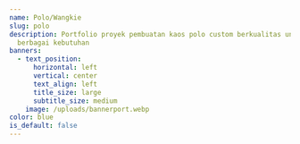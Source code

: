```yaml
---
name: Polo/Wangkie
slug: polo
description: Portfolio proyek pembuatan kaos polo custom berkualitas untuk
  berbagai kebutuhan
banners:
  - text_position:
      horizontal: left
      vertical: center
      text_align: left
      title_size: large
      subtitle_size: medium
    image: /uploads/bannerport.webp
color: blue
is_default: false
---
```

